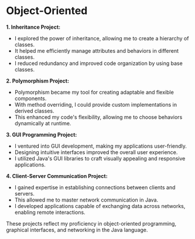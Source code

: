 # Object-Oriented

**1. Inheritance Project:**
   - I explored the power of inheritance, allowing me to create a hierarchy of classes.
   - It helped me efficiently manage attributes and behaviors in different classes.
   - I reduced redundancy and improved code organization by using base classes.

**2. Polymorphism Project:**
   - Polymorphism became my tool for creating adaptable and flexible components.
   - With method overriding, I could provide custom implementations in derived classes.
   - This enhanced my code's flexibility, allowing me to choose behaviors dynamically at runtime.

**3. GUI Programming Project:**
   - I ventured into GUI development, making my applications user-friendly.
   - Designing intuitive interfaces improved the overall user experience.
   - I utilized Java's GUI libraries to craft visually appealing and responsive applications.

**4. Client-Server Communication Project:**
   - I gained expertise in establishing connections between clients and servers.
   - This allowed me to master network communication in Java.
   - I developed applications capable of exchanging data across networks, enabling remote interactions.

These projects reflect my proficiency in object-oriented programming, graphical interfaces, and networking in the Java language.
